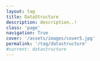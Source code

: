 ```yaml
---
layout: tag
title: DataStructure
description: description..!
class: 'page'
navigation: True
cover: '/assets/images/cover5.jpg'
permalink: '/tag/datastructure'
#current: datastructure
---
```

